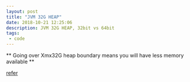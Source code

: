 ```yaml
---
layout: post
title: "JVM 32G HEAP"
date: 2018-10-21 12:25:06
description: JVM 32G HEAP, 32bit vs 64bit
tags:
 - code
---
```


** Going over Xmx32G heap boundary means you will have less memory available **

[refer](http://java-performance.info/over-32g-heap-java/)

